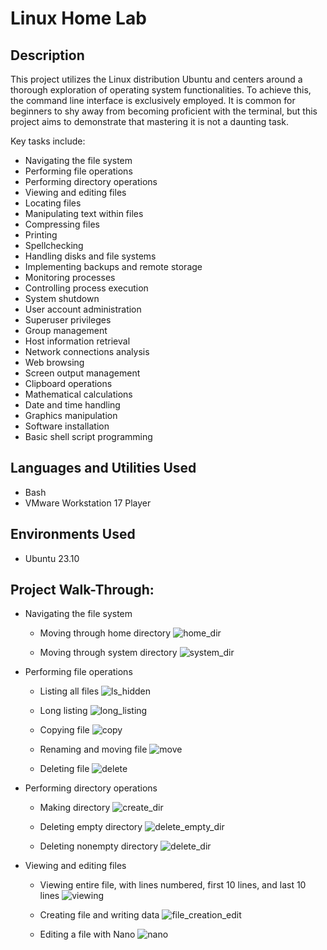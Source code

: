 # Linux Home Lab


## Description

This project utilizes the Linux distribution Ubuntu and centers around a thorough exploration of operating system functionalities. To achieve this, the command line interface is exclusively employed. It is common for beginners to shy away from becoming proficient with the terminal, but this project aims to demonstrate that mastering it is not a daunting task.

Key tasks include:
* Navigating the file system
* Performing file operations
* Performing directory operations
* Viewing and editing files
* Locating files
* Manipulating text within files
* Compressing files
* Printing
* Spellchecking
* Handling disks and file systems
* Implementing backups and remote storage
* Monitoring processes
* Controlling process execution
* System shutdown
* User account administration
* Superuser privileges
* Group management
* Host information retrieval
* Network connections analysis
* Web browsing
* Screen output management
* Clipboard operations
* Mathematical calculations
* Date and time handling
* Graphics manipulation
* Software installation
* Basic shell script programming


## Languages and Utilities Used

- Bash
- VMware Workstation 17 Player


## Environments Used

- Ubuntu 23.10


## Project Walk-Through:

- Navigating the file system
  - Moving through home directory
  ![home_dir](https://github.com/CyberDefender369/Linux-Home-Lab/assets/96165986/76f866bb-5d2a-45fe-a6f9-9691dccba058)

  - Moving through system directory
  ![system_dir](https://github.com/CyberDefender369/Linux-Home-Lab/assets/96165986/0a9364c2-12de-4cc6-852f-ecc88573c8af)


- Performing file operations
  - Listing all files
  ![ls_hidden](https://github.com/CyberDefender369/Linux-Home-Lab/assets/96165986/3aa5ea2b-258d-4cab-8659-56c888ff4a8a)

  - Long listing
  ![long_listing](https://github.com/CyberDefender369/Linux-Home-Lab/assets/96165986/61b43414-97f1-431f-999c-52b02c242922)

  - Copying file
  ![copy](https://github.com/CyberDefender369/Linux-Home-Lab/assets/96165986/fa07c970-cc66-4303-b69d-3b4637ba6a35)

  - Renaming and moving file
  ![move](https://github.com/CyberDefender369/Linux-Home-Lab/assets/96165986/1047c7b7-19ce-4c95-bc90-2ee5a541a31d)

  - Deleting file
  ![delete](https://github.com/CyberDefender369/Linux-Home-Lab/assets/96165986/785a77f7-91ba-4be1-9139-0e8c1dd0a6a5)


- Performing directory operations
  - Making directory
  ![create_dir](https://github.com/CyberDefender369/Linux-Home-Lab/assets/96165986/d55c05ed-f843-402c-8a79-ffdbff571764)

  - Deleting empty directory
  ![delete_empty_dir](https://github.com/CyberDefender369/Linux-Home-Lab/assets/96165986/3299a77d-3539-464d-830a-a48d6f29c43d)

  - Deleting nonempty directory
  ![delete_dir](https://github.com/CyberDefender369/Linux-Home-Lab/assets/96165986/65f12b67-068d-4ac8-b2d3-cd92b6689862)


- Viewing and editing files
  - Viewing entire file, with lines numbered, first 10 lines, and last 10 lines
  ![viewing](https://github.com/CyberDefender369/Linux-Home-Lab/assets/96165986/475563c4-727b-4b79-bea7-0611b3e62198)

  - Creating file and writing data
  ![file_creation_edit](https://github.com/CyberDefender369/Linux-Home-Lab/assets/96165986/207ee066-2818-45b0-a667-77e95a44e2af)

  - Editing a file with Nano
  ![nano](https://github.com/CyberDefender369/Linux-Home-Lab/assets/96165986/a5e94527-3321-4ccd-a79b-a7f7cc03faa9)
